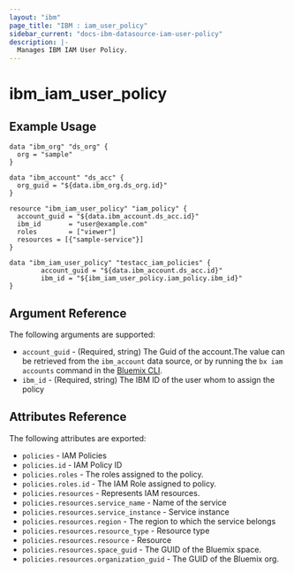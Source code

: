```yaml
---
layout: "ibm"
page_title: "IBM : iam_user_policy"
sidebar_current: "docs-ibm-datasource-iam-user-policy"
description: |-
  Manages IBM IAM User Policy.
---
```


# ibm\_iam_user_policy


 
## Example Usage

```hcl
data "ibm_org" "ds_org" {
  org = "sample"
}

data "ibm_account" "ds_acc" {
  org_guid = "${data.ibm_org.ds_org.id}"
}

resource "ibm_iam_user_policy" "iam_policy" {
  account_guid = "${data.ibm_account.ds_acc.id}"
  ibm_id       = "user@example.com"
  roles        = ["viewer"]
  resources = [{"sample-service"}]
}

data "ibm_iam_user_policy" "testacc_iam_policies" {
        account_guid = "${data.ibm_account.ds_acc.id}"
        ibm_id = "${ibm_iam_user_policy.iam_policy.ibm_id}"
}

```

## Argument Reference

The following arguments are supported:

* `account_guid` - (Required, string) The Guid of the account.The value can be retrieved from the `ibm_account` data source, or by running the `bx iam accounts` command in the [Bluemix CLI](https://console.ng.bluemix.net/docs/cli/reference/bluemix_cli/index.html#getting-started).
* `ibm_id` - (Required, string) The IBM ID of the user whom to assign the policy

## Attributes Reference

The following attributes are exported:

* `policies` - IAM Policies
* `policies.id` - IAM Policy ID
* `policies.roles` -  The roles assigned to the policy.
* `policies.roles.id` - The IAM Role assigned to policy.
* `policies.resources` -  Represents IAM resources. 
* `policies.resources.service_name` - Name of the service
* `policies.resources.service_instance` - Service instance 
* `policies.resources.region` - The region to which the service belongs
* `policies.resources.resource_type` - Resource type
* `policies.resources.resource` - Resource 
* `policies.resources.space_guid` - The GUID of the Bluemix space. 
* `policies.resources.organization_guid` - The GUID of the Bluemix org.

    